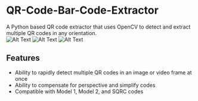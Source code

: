 # QR-Code-Bar-Code-Extractor
A Python based QR code extractor that uses OpenCV to detect and extract multiple QR codes in any orientation.  
![Alt Text](https://camo.githubusercontent.com/a20446c393106453751db5f1b2633763cd7213e81015f855432405f7ddedeca3/68747470733a2f2f63686172742e676f6f676c65617069732e636f6d2f63686172743f6368743d71722663686c3d48656c6c6f2532306d61746521266368733d313830783138302663686f653d5554462d382663686c643d4c7c32)
![Alt Text](https://camo.githubusercontent.com/73e2590775f90745ebbf93992c7e5896bcf6289e3b85a1e2a101e323857934c9/68747470733a2f2f63686172742e676f6f676c65617069732e636f6d2f63686172743f6368743d71722663686c3d576879253230617265253230796f75266368733d313830783138302663686f653d5554462d382663686c643d4c7c32)
![Alt Text](https://camo.githubusercontent.com/224193a863844ad76bb68c23c3dc5623fe4d27e3a39f70a1e2644cbfa0607898/68747470733a2f2f63686172742e676f6f676c65617069732e636f6d2f63686172743f6368743d71722663686c3d6c6f6f6b696e67253230617425323074686973253346266368733d313830783138302663686f653d5554462d382663686c643d4c7c32)

## Features
* Ability to rapidly detect multiple QR codes in an image or video frame at once
* Ability to compensate for perspective and simplify codes
* Compatible with Model 1, Model 2, and SQRC codes
